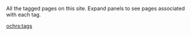 All the tagged pages on this site.  Expand panels to see pages associated with each tag.

<ochrs:tags>